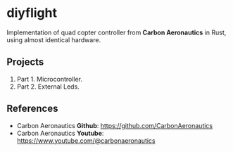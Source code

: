 # diyflight

Implementation of quad copter controller from **Carbon Aeronautics** in Rust, using
almost identical hardware.

## Projects

1. Part 1. Microcontroller.
1. Part 2. External Leds.

## References

- Carbon Aeronautics **Github**: <https://github.com/CarbonAeronautics>
- Carbon Aeronautics **Youtube**: <https://www.youtube.com/@carbonaeronautics>
